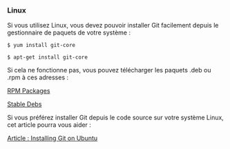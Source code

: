 ### Linux ###

Si vous utilisez Linux, vous devez pouvoir installer Git facilement depuis
le gestionnaire de paquets de votre système :

    $ yum install git-core

    $ apt-get install git-core

Si cela ne fonctionne pas, vous pouvez télécharger les paquets .deb ou
.rpm à ces adresses :

[RPM Packages](http://kernel.org/pub/software/scm/git/RPMS/)

[Stable Debs](http://www.backports.org/debian/pool/main/g/git-core/)

Si vous préférez installer Git depuis le code source sur votre système
Linux, cet article pourra vous aider :

[Article : Installing Git on Ubuntu](http://chrisolsen.org/2008/03/10/installing-git-on-ubuntu/)
